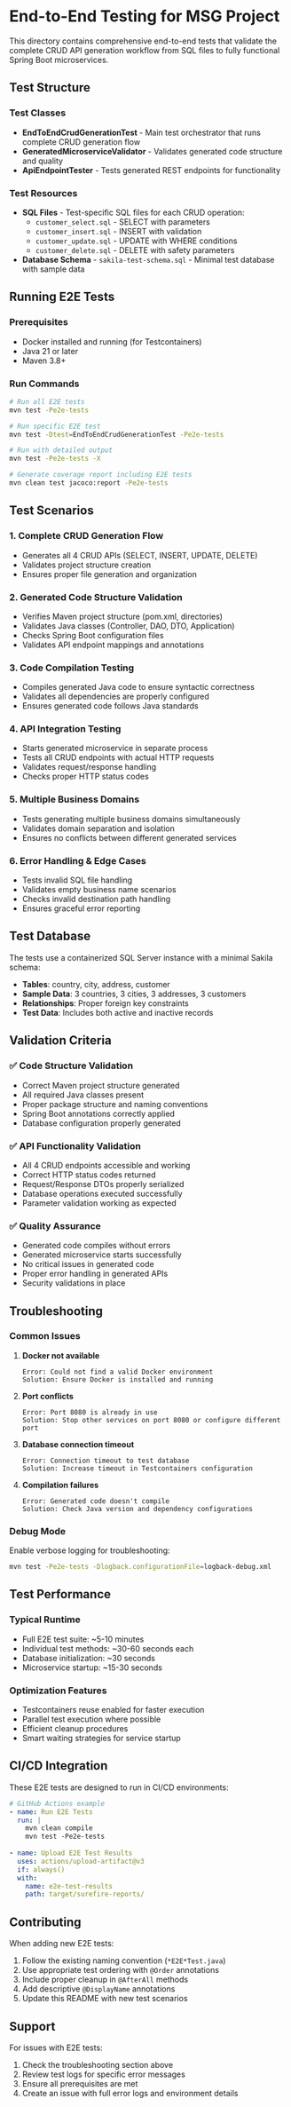# End-to-End Testing for MSG Project

This directory contains comprehensive end-to-end tests that validate the complete CRUD API generation workflow from SQL files to fully functional Spring Boot microservices.

## Test Structure

### Test Classes
- **EndToEndCrudGenerationTest** - Main test orchestrator that runs complete CRUD generation flow
- **GeneratedMicroserviceValidator** - Validates generated code structure and quality  
- **ApiEndpointTester** - Tests generated REST endpoints for functionality

### Test Resources
- **SQL Files** - Test-specific SQL files for each CRUD operation:
  - `customer_select.sql` - SELECT with parameters
  - `customer_insert.sql` - INSERT with validation
  - `customer_update.sql` - UPDATE with WHERE conditions  
  - `customer_delete.sql` - DELETE with safety parameters
- **Database Schema** - `sakila-test-schema.sql` - Minimal test database with sample data

## Running E2E Tests

### Prerequisites
- Docker installed and running (for Testcontainers)
- Java 21 or later
- Maven 3.8+

### Run Commands

```bash
# Run all E2E tests
mvn test -Pe2e-tests

# Run specific E2E test
mvn test -Dtest=EndToEndCrudGenerationTest -Pe2e-tests

# Run with detailed output
mvn test -Pe2e-tests -X

# Generate coverage report including E2E tests
mvn clean test jacoco:report -Pe2e-tests
```

## Test Scenarios

### 1. Complete CRUD Generation Flow
- Generates all 4 CRUD APIs (SELECT, INSERT, UPDATE, DELETE)
- Validates project structure creation
- Ensures proper file generation and organization

### 2. Generated Code Structure Validation
- Verifies Maven project structure (pom.xml, directories)
- Validates Java classes (Controller, DAO, DTO, Application)  
- Checks Spring Boot configuration files
- Validates API endpoint mappings and annotations

### 3. Code Compilation Testing
- Compiles generated Java code to ensure syntactic correctness
- Validates all dependencies are properly configured
- Ensures generated code follows Java standards

### 4. API Integration Testing  
- Starts generated microservice in separate process
- Tests all CRUD endpoints with actual HTTP requests
- Validates request/response handling
- Checks proper HTTP status codes

### 5. Multiple Business Domains
- Tests generating multiple business domains simultaneously
- Validates domain separation and isolation
- Ensures no conflicts between different generated services

### 6. Error Handling & Edge Cases
- Tests invalid SQL file handling
- Validates empty business name scenarios  
- Checks invalid destination path handling
- Ensures graceful error reporting

## Test Database

The tests use a containerized SQL Server instance with a minimal Sakila schema:

- **Tables**: country, city, address, customer
- **Sample Data**: 3 countries, 3 cities, 3 addresses, 3 customers
- **Relationships**: Proper foreign key constraints
- **Test Data**: Includes both active and inactive records

## Validation Criteria

### ✅ Code Structure Validation
- Correct Maven project structure generated
- All required Java classes present
- Proper package structure and naming conventions  
- Spring Boot annotations correctly applied
- Database configuration properly generated

### ✅ API Functionality Validation
- All 4 CRUD endpoints accessible and working
- Correct HTTP status codes returned
- Request/Response DTOs properly serialized
- Database operations executed successfully  
- Parameter validation working as expected

### ✅ Quality Assurance
- Generated code compiles without errors
- Generated microservice starts successfully
- No critical issues in generated code
- Proper error handling in generated APIs
- Security validations in place

## Troubleshooting

### Common Issues

1. **Docker not available**
   ```
   Error: Could not find a valid Docker environment
   Solution: Ensure Docker is installed and running
   ```

2. **Port conflicts**
   ```
   Error: Port 8080 is already in use
   Solution: Stop other services on port 8080 or configure different port
   ```

3. **Database connection timeout**
   ```
   Error: Connection timeout to test database
   Solution: Increase timeout in Testcontainers configuration
   ```

4. **Compilation failures**
   ```
   Error: Generated code doesn't compile
   Solution: Check Java version and dependency configurations
   ```

### Debug Mode

Enable verbose logging for troubleshooting:

```bash
mvn test -Pe2e-tests -Dlogback.configurationFile=logback-debug.xml
```

## Test Performance

### Typical Runtime
- Full E2E test suite: ~5-10 minutes
- Individual test methods: ~30-60 seconds each
- Database initialization: ~30 seconds
- Microservice startup: ~15-30 seconds

### Optimization Features
- Testcontainers reuse enabled for faster execution
- Parallel test execution where possible
- Efficient cleanup procedures
- Smart waiting strategies for service startup

## CI/CD Integration

These E2E tests are designed to run in CI/CD environments:

```yaml
# GitHub Actions example
- name: Run E2E Tests
  run: |
    mvn clean compile
    mvn test -Pe2e-tests
    
- name: Upload E2E Test Results
  uses: actions/upload-artifact@v3
  if: always()
  with:
    name: e2e-test-results
    path: target/surefire-reports/
```

## Contributing

When adding new E2E tests:

1. Follow the existing naming convention (`*E2E*Test.java`)
2. Use appropriate test ordering with `@Order` annotations
3. Include proper cleanup in `@AfterAll` methods
4. Add descriptive `@DisplayName` annotations
5. Update this README with new test scenarios

## Support

For issues with E2E tests:
1. Check the troubleshooting section above
2. Review test logs for specific error messages
3. Ensure all prerequisites are met
4. Create an issue with full error logs and environment details